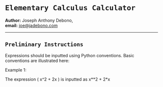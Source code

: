 # `Elementary Calculus Calculator`

**Author:** Joseph Anthony Debono,  
**email:** [joe@jadebono.com](joe@jadebono.com)

---

## `Preliminary Instructions`

Expressions should be inputted using Python conventions. Basic conventions are illustrated here:

Example 1:

The expression \( x^2 + 2x \) is inputted as x\*\*2 + 2\*x
